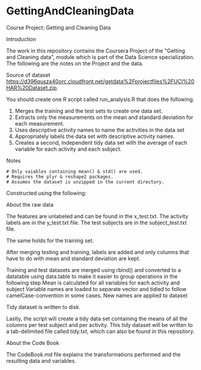 # GettingAndCleaningData

Course Project: Getting and Cleaning Data

Introduction

The work in this repository contains the Coursera Project of the "Getting and Cleaning data", module which is part of the Data Science specialization. 
The following are the notes on the Project and the data.

Source of dataset https://d396qusza40orc.cloudfront.net/getdata%2Fprojectfiles%2FUCI%20HAR%20Dataset.zip.

You should create one R script called run_analysis.R that does the following.
1. Merges the training and the test sets to create one data set.
2. Extracts only the measurements on the mean and standard deviation for each measurement.
3. Uses descriptive activity names to name the activities in the data set
4. Appropriately labels the data set with descriptive activity names.
5. Creates a second, independent tidy data set with the average of each variable for each activity and each subject.

Notes

	# Only vaiables containing mean() & std() are used.
	# Requires the plyr & reshape2 packages.
	# Assumes the dataset is unzipped in the current directory.

Constructed using the following:

About the raw data

The features are unlabeled and can be found in the x_test.txt. The activity labels are in the y_test.txt file. The test subjects are in the subject_test.txt file.

The same holds for the training set.

After merging testing and training, labels are added and only columns that have to do with mean and standard deviation are kept.

Training and test datasets are merged using rbind() and converted to a datatable using data.table to make it easier to group operations in the following step
Mean is calculated for all variables for each activity and subject
Variable names are loaded to separate vector and tidied to follow camelCase-convention in some cases.
New names are applied to dataset

Tidy dataset is written to disk.

Lastly, the script will create a tidy data set containing the means of all the columns per test subject and per activity. This tidy dataset will be written to a 
tab-delimited file called tidy.txt, which can also be found in this repository.

About the Code Book

The CodeBook.md file explains the transformations performed and the resulting data and variables.
